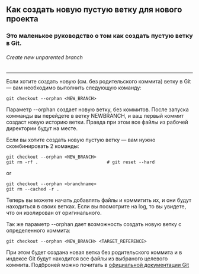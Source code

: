 ## Как создать новую пустую ветку для нового проекта
### Это маленькое руководство о том как создать пустую ветку в Git.
###### Create new unparented branch
---

Если хотите создать новую (см. без родительского коммита) ветку в Git — вам необходимо выполнить следующую команду:
```shell
git checkout --orphan <NEW_BRANCH>
```
Параметр --orphan создает новую ветку, без коммитов. После запуска комманды вы
перейдете в ветку NEWBRANCH, и ваш первый коммит создаст новую историю ветки.
Правда при этом все файлы из рабочей директории будут на месте.

Если вы хотите создать новую пустую ветку — вам нужно скомбинировать 2 команды:
```shell
git checkout --orphan <NEW_BRANCH>
git rm -rf .                          # git reset --hard
```
or
```shell
git checkout --orphan <branchname>
git rm --cached -r .
```
Теперь вы можете начать добавлять файлы и коммитить их, и они будут находиться в своих ветках.
Если вы посмотрите на log, то вы увидете, что он изолирован от оригинального.

Так же параметр --orphan дает возможность создать новую ветку с определенного коммита:
```shell
git checkout --orphan <NEW_BRANCH> <TARGET_REFERENCE>
```
При этом будет создана новая ветка без родительского коммита и в индексе Git будут находится все файлы из выбраного целевого коммита. Подброней можно почитать в [официальной документации Git][1]


[1]: https://git-scm.com/docs/git-checkout        "git-checkout documentation"
